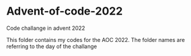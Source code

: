 # Advent-of-code-2022
Code challange in advent 2022

This folder contains my codes for the AOC 2022. The folder names are referring to the day of the challange
